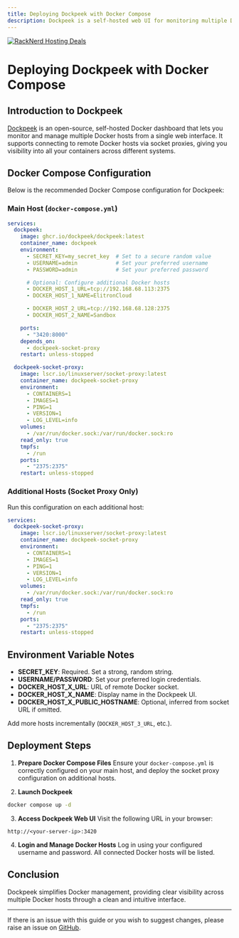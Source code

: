 ```yaml
---
title: Deploying Dockpeek with Docker Compose
description: Dockpeek is a self-hosted web UI for monitoring multiple Docker hosts in one place. This guide shows how to deploy Dockpeek using Docker Compose with optional remote host support.
---
```

<a href="https://my.racknerd.com/aff.php?aff=5792&ref=techdox.nz" target="_blank">
    <img src="https://racknerd.com/banners/728x90.gif" alt="RackNerd Hosting Deals">
</a>

# Deploying Dockpeek with Docker Compose

## Introduction to Dockpeek

[Dockpeek](https://github.com/dockpeek/dockpeek) is an open-source, self-hosted Docker dashboard that lets you monitor and manage multiple Docker hosts from a single web interface. It supports connecting to remote Docker hosts via socket proxies, giving you visibility into all your containers across different systems.

## Docker Compose Configuration

Below is the recommended Docker Compose configuration for Dockpeek:

### Main Host (`docker-compose.yml`)

```yaml
services:
  dockpeek:
    image: ghcr.io/dockpeek/dockpeek:latest
    container_name: dockpeek
    environment:
      - SECRET_KEY=my_secret_key  # Set to a secure random value
      - USERNAME=admin            # Set your preferred username
      - PASSWORD=admin            # Set your preferred password

      # Optional: Configure additional Docker hosts
      - DOCKER_HOST_1_URL=tcp://192.168.68.113:2375
      - DOCKER_HOST_1_NAME=ElitronCloud

      - DOCKER_HOST_2_URL=tcp://192.168.68.128:2375
      - DOCKER_HOST_2_NAME=Sandbox

    ports:
      - "3420:8000"
    depends_on:
      - dockpeek-socket-proxy
    restart: unless-stopped

  dockpeek-socket-proxy:
    image: lscr.io/linuxserver/socket-proxy:latest
    container_name: dockpeek-socket-proxy
    environment:
      - CONTAINERS=1
      - IMAGES=1
      - PING=1
      - VERSION=1
      - LOG_LEVEL=info
    volumes:
      - /var/run/docker.sock:/var/run/docker.sock:ro
    read_only: true
    tmpfs:
      - /run
    ports:
      - "2375:2375"
    restart: unless-stopped
```

### Additional Hosts (Socket Proxy Only)

Run this configuration on each additional host:

```yaml
services:
  dockpeek-socket-proxy:
    image: lscr.io/linuxserver/socket-proxy:latest
    container_name: dockpeek-socket-proxy
    environment:
      - CONTAINERS=1
      - IMAGES=1
      - PING=1
      - VERSION=1
      - LOG_LEVEL=info
    volumes:
      - /var/run/docker.sock:/var/run/docker.sock:ro
    read_only: true
    tmpfs:
      - /run
    ports:
      - "2375:2375"
    restart: unless-stopped
```

## Environment Variable Notes

* **SECRET\_KEY**: Required. Set a strong, random string.
* **USERNAME/PASSWORD**: Set your preferred login credentials.
* **DOCKER\_HOST\_X\_URL**: URL of remote Docker socket.
* **DOCKER\_HOST\_X\_NAME**: Display name in the Dockpeek UI.
* **DOCKER\_HOST\_X\_PUBLIC\_HOSTNAME**: Optional, inferred from socket URL if omitted.

Add more hosts incrementally (`DOCKER_HOST_3_URL`, etc.).

## Deployment Steps

1. **Prepare Docker Compose Files**
   Ensure your `docker-compose.yml` is correctly configured on your main host, and deploy the socket proxy configuration on additional hosts.

2. **Launch Dockpeek**

```bash
docker compose up -d
```

3. **Access Dockpeek Web UI**
   Visit the following URL in your browser:

```
http://<your-server-ip>:3420
```

4. **Login and Manage Docker Hosts**
   Log in using your configured username and password. All connected Docker hosts will be listed.

## Conclusion

Dockpeek simplifies Docker management, providing clear visibility across multiple Docker hosts through a clean and intuitive interface.

---

If there is an issue with this guide or you wish to suggest changes, please raise an issue on [GitHub](https://github.com/Techdox/techdox-docs).
